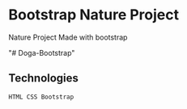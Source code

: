 <h1>Bootstrap Nature Project</h1>

Nature Project Made with bootstrap

"# Doga-Bootstrap" 

## Technologies

````
HTML CSS Bootstrap
````
